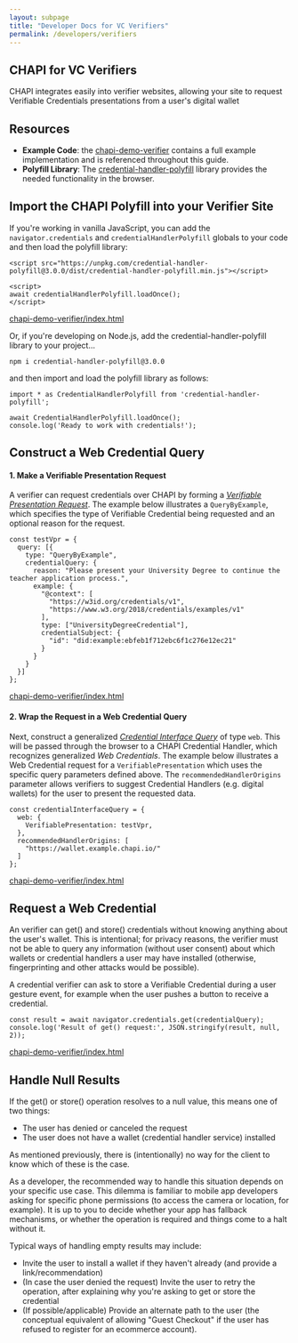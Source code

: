 ```yaml
---
layout: subpage
title: "Developer Docs for VC Verifiers"
permalink: /developers/verifiers
---
```

## CHAPI for VC Verifiers
CHAPI integrates easily into verifier websites, allowing your site to request Verifiable Credentials presentations from a user's digital wallet

## Resources
- **Example Code**: the [chapi-demo-verifier](https://github.com/credential-handler/chapi-demo-verifier) contains a full example implementation and is referenced throughout this guide. 
- **Polyfill Library**: The [credential-handler-polyfill](https://github.com/credential-handler/credential-handler-polyfill) library provides the needed functionality in the browser.

## Import the CHAPI Polyfill into your Verifier Site
If you're working in vanilla JavaScript, you can add the `navigator.credentials` and `credentialHandlerPolyfill` globals to your code and then load the polyfill library:

```
<script src="https://unpkg.com/credential-handler-polyfill@3.0.0/dist/credential-handler-polyfill.min.js"></script>

<script>
await credentialHandlerPolyfill.loadOnce();
</script>
```
<p class="code-annotation">
  <a href="https://github.com/credential-handler/chapi-demo-verifier/blob/master/index.html"
  target="_blank" rel="noopener noreferrer"> chapi-demo-verifier/index.html </a>
</p>

Or, if you're developing on Node.js, add the credential-handler-polyfill library to your project...

```
npm i credential-handler-polyfill@3.0.0
``` 

and then import and load the polyfill library as follows:

```
import * as CredentialHandlerPolyfill from 'credential-handler-polyfill';

await CredentialHandlerPolyfill.loadOnce();
console.log('Ready to work with credentials!');
```
## Construct a Web Credential Query
#### 1. Make a Verifiable Presentation Request
A verifier can request credentials over CHAPI by forming a *[Verifiable Presentation Request](https://w3c-ccg.github.io/vp-request-spec/)*.  The example below illustrates a `QueryByExample`, which specifies the type of Verifiable Credential being requested and an optional reason for the request.

```
const testVpr = {
  query: [{
    type: "QueryByExample",
    credentialQuery: {
      reason: "Please present your University Degree to continue the teacher application process.",
      example: {
        "@context": [
          "https://w3id.org/credentials/v1",
          "https://www.w3.org/2018/credentials/examples/v1"
        ],
        type: ["UniversityDegreeCredential"],
        credentialSubject: {
          "id": "did:example:ebfeb1f712ebc6f1c276e12ec21"
        }
      }
    }
  }]
};
```
<p class="code-annotation">
  <a href="https://github.com/credential-handler/chapi-demo-verifier/blob/master/index.html"
  target="_blank" rel="noopener noreferrer"> chapi-demo-verifier/index.html </a>
</p>

#### 2. Wrap the Request in a Web Credential Query
Next, construct a generalized *[Credential Interface Query](https://www.w3.org/TR/credential-management-1/)* of type `web`.  This will be passed through the browser to a CHAPI Credential Handler, which recognizes generalized *Web Credentials*. The example below illustrates a Web Credential request for a `VerifiablePresentation` which uses the specific query parameters defined above.  The `recommendedHandlerOrigins` parameter allows verifiers to suggest Credential Handlers (e.g. digital wallets) for the user to present the requested data. 

```
const credentialInterfaceQuery = {
  web: {
    VerifiablePresentation: testVpr,
  },
  recommendedHandlerOrigins: [
    "https://wallet.example.chapi.io/"
  ]
};
```
<p class="code-annotation">
  <a href="https://github.com/credential-handler/chapi-demo-verifier/blob/master/index.html"
  target="_blank" rel="noopener noreferrer"> chapi-demo-verifier/index.html </a>
</p>

## Request a Web Credential
An verifier can get() and store() credentials without knowing anything about the user's wallet. This is intentional; for privacy reasons, the verifier must not be able to query any information (without user consent) about which wallets or credential handlers a user may have installed (otherwise, fingerprinting and other attacks would be possible).

A credential verifier can ask to store a Verifiable Credential during a user gesture event, for example when the user pushes a button to receive a credential.
```
const result = await navigator.credentials.get(credentialQuery);
console.log('Result of get() request:', JSON.stringify(result, null, 2));
```
<p class="code-annotation">
  <a href="https://github.com/credential-handler/chapi-demo-verifier/blob/master/index.html"
  target="_blank" rel="noopener noreferrer"> chapi-demo-verifier/index.html </a>
</p>


## Handle Null Results
If the get() or store() operation resolves to a null value, this means one of two things:

- The user has denied or canceled the request
- The user does not have a wallet (credential handler service) installed

As mentioned previously, there is (intentionally) no way for the client to know which of these is the case.

As a developer, the recommended way to handle this situation depends on your specific use case. This dilemma is familiar to mobile app developers asking for specific phone permissions (to access the camera or location, for example). It is up to you to decide whether your app has fallback mechanisms, or whether the operation is required and things come to a halt without it.

Typical ways of handling empty results may include:

- Invite the user to install a wallet if they haven't already (and provide a link/recommendation)
- (In case the user denied the request) Invite the user to retry the operation, after explaining why you're asking to get or store the credential
- (If possible/applicable) Provide an alternate path to the user (the conceptual equivalent of allowing "Guest Checkout" if the user has refused to register for an ecommerce account).
